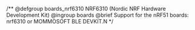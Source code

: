 /**
@defgroup    boards_nrf6310 NRF6310 (Nordic NRF Hardware Development Kit)
@ingroup     boards
@brief       Support for the nRF51 boards: nrf6310 or MOMMOSOFT BLE DEVKIT.N
 */
